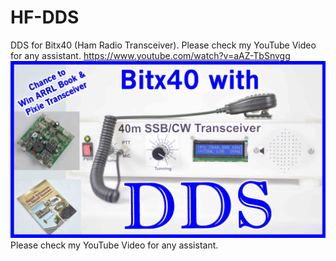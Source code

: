 # HF-DDS
DDS for Bitx40 (Ham Radio Transceiver).
Please check my YouTube Video for any assistant.
https://www.youtube.com/watch?v=aAZ-TbSnvgg
![alt tag](https://github.com/BSP-Embed/HF-DDS/blob/master/BitxWithDDS.jpg)
Please check my YouTube Video for any assistant.
